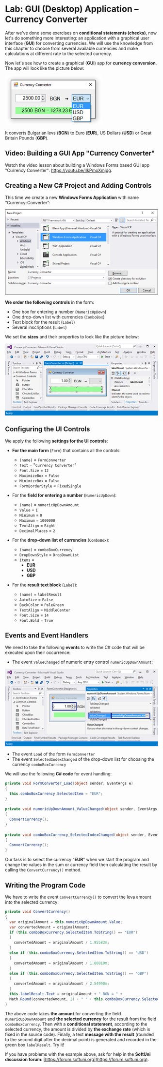 # Lab: GUI \(Desktop\) Application – Currency Converter

After we've done some exercises on **conditional statements \(checks\)**, now let's do something more interesting: an application with a graphical user interface \(**GUI**\) for converting currencies. We will use the knowledge from this chapter to choose from several available currencies and make calculations at different rate to the selected currency.

Now let's see how to create a graphical \(**GUI**\) app for **currency conversion**. The app will look like the picture below:

![](/assets/chapter-3-images/14.Converter-01.png)

It converts Bulgarian levs (**BGN**) to Euro (**EUR**), US Dollars (**USD**) or Great Britain Pounds (**GBP**).

## Video: Building a GUI App "Currency Converter"

Watch the video lesson about building a Windows Forms based GUI app "Currency Converter": https://youtu.be/IIkPmoXmjdg.

## Creating a New C\# Project and Adding Controls

This time we create a new **Windows Forms Application** with name “Currency-Converter”:

![](/assets/chapter-3-images/14.Converter-02.png)

**We order the following controls** in the form:

* One box for entering a number \(`NumericUpDown`\)
* One drop-down list with currencies \(`ComboBox`\)
* Text block for the result \(`Label`\) 
* Several inscriptions \(`Label`\)

We set the **sizes** and their properties to look like the picture below:

![](/assets/chapter-3-images/14.Converter-03.png)

## Configuring the UI Controls

We apply the following **settings for the UI controls**:

* **For the main form** \(`Form`\) that contains all the controls:

  * `(name)` = `FormConverter`
  * `Text` = "`Currency Converter`"
  * `Font.Size` = `12`
  * `MaximizeBox` = `False`
  * `MinimizeBox` = `False`
  * `FormBorderStyle` = `FixedSingle`

* For the **field for entering a number** \(`NumericUpDown`\):

  * `(name)` = `numericUpDownAmount`
  * `Value` = `1`
  * `Minimum` = `0`
  * `Maximum` = `1000000`
  * `TextAlign` = `Right`
  * `DecimalPlaces` = `2`

* For the **drop-down list of currencies** \(`ComboBox`\):

  * `(name)` = `comboBoxCurrency`
  * `DropDownStyle` = `DropDownList`
  * `Items` =
    * **EUR**
    * **USD**
    * **GBP**

* For the **result text block** \(`Label`\):

  * `(name)` = `labelResult`
  * `AutoSize` = `False`
  * `BackColor` = `PaleGreen`
  * `TextAlign` = `MiddleCenter`
  * `Font.Size` = `14`
  * `Font.Bold` = `True`

## Events and Event Handlers

We need to take the following **events** to write the C\# code that will be executed upon their occurrence:

* The event `ValueChanged` of numeric entry control `numericUpDownAmount`:

![](/assets/chapter-3-images/14.Converter-04.png)

* The event `Load` of the form `FormConverter`
* The event `SelectedIndexChanged` of the drop-down list for choosing the currency `comboBoxCurrency`

We will use the following **C\# code** for event handling:

```csharp
private void FormConverter_Load(object sender, EventArgs e)
{
  this.comboBoxCurrency.SelectedItem = "EUR";
}

private void numericUpDownAmount_ValueChanged(object sender, EventArgs e)
{
  ConvertCurrency();
}

private void comboBoxCurrency_SelectedIndexChanged(object sender, EventArgs e)
{
  ConvertCurrency();
}
```

Our task is to select the currency "**EUR**" when we start the program and change the values in the sum or currency field then calculating the result by calling the `ConvertCurrency()` method.

## Writing the Program Code

We have to write the event `ConvertCurrency()` to convert the leva amount into the selected currency:

```csharp
private void ConvertCurrency()
{
  var originalAmount = this.numericUpDownAmount.Value;
  var convertedAmount = originalAmount;
  if (this.comboBoxCurrency.SelectedItem.ToString() == "EUR")
  {
    convertedAmount = originalAmount / 1.95583m;
  }
  else if (this.comboBoxCurrency.SelectedItem.ToString() == "USD")
  {
    convertedAmount = originalAmount / 1.80810m;
  }
  else if (this.comboBoxCurrency.SelectedItem.ToString() == "GBP")
  {
    convertedAmount = originalAmount / 2.54990m;
  }
  this.labelResult.Text = originalAmount + " BGN = " +
  Math.Round(convertedAmount, 2) + " " + this.comboBoxCurrency.SelectedItem;
}
```

The above code takes **the amount** for converting the field `numericUpDownAmount` and **the selected currency** for the result from the field `comboBoxCurrency`. Then with a **conditional statement**, according to the selected currency, the amount is divided by **the exchange rate** (which is fixed in the source code). Finally, a text **message with the result** (rounded to the second digit after the decimal point) is generated and recorded in the green box `labelResult`. Try it!

If you have problems with the example above, ask for help in the **SoftUni discussion forum**: [https://forum.softuni.org](https://forum.softuni.org).
